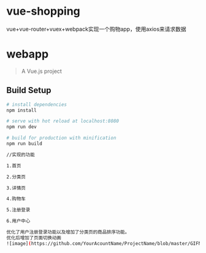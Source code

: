 # vue-shopping
vue+vue-router+vuex+webpack实现一个购物app，使用axios来请求数据
# webapp

> A Vue.js project

## Build Setup

``` bash
# install dependencies
npm install

# serve with hot reload at localhost:8080
npm run dev

# build for production with minification
npm run build

//实现的功能

1.首页

2.分类页

3.详情页

4.购物车

5.注册登录

6.用户中心

优化了用户注册登录功能以及增加了分类页的商品排序功能。
优化后增加了页面切换动画
![image](https://github.com/YourAcountName/ProjectName/blob/master/GIFName.gif )
